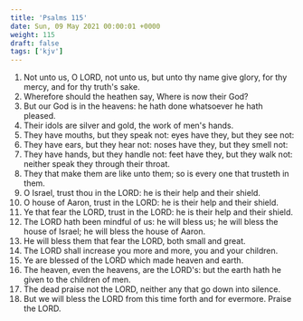 ```yaml
---
title: 'Psalms 115'
date: Sun, 09 May 2021 00:00:01 +0000
weight: 115
draft: false
tags: ['kjv'] 
---
```


1. Not unto us, O LORD, not unto us, but unto thy name give glory, for thy mercy, and for thy truth's sake.
2. Wherefore should the heathen say, Where is now their God?
3. But our God is in the heavens: he hath done whatsoever he hath pleased.
4. Their idols are silver and gold, the work of men's hands.
5. They have mouths, but they speak not: eyes have they, but they see not:
6. They have ears, but they hear not: noses have they, but they smell not:
7. They have hands, but they handle not: feet have they, but they walk not: neither speak they through their throat.
8. They that make them are like unto them; so is every one that trusteth in them.
9. O Israel, trust thou in the LORD: he is their help and their shield.
10. O house of Aaron, trust in the LORD: he is their help and their shield.
11. Ye that fear the LORD, trust in the LORD: he is their help and their shield.
12. The LORD hath been mindful of us: he will bless us; he will bless the house of Israel; he will bless the house of Aaron.
13. He will bless them that fear the LORD, both small and great.
14. The LORD shall increase you more and more, you and your children.
15. Ye are blessed of the LORD which made heaven and earth.
16. The heaven, even the heavens, are the LORD's: but the earth hath he given to the children of men.
17. The dead praise not the LORD, neither any that go down into silence.
18. But we will bless the LORD from this time forth and for evermore. Praise the LORD.
